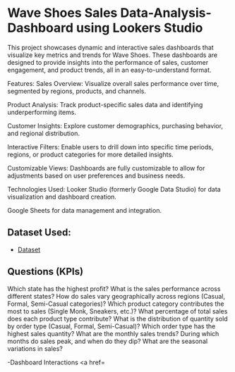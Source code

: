 # Wave Shoes Sales Data-Analysis-Dashboard using Lookers Studio
This project showcases dynamic and interactive sales dashboards that visualize key metrics and trends for Wave Shoes. These dashboards are designed to provide insights into the performance of sales, customer engagement, and product trends, all in an easy-to-understand format.

Features:
Sales Overview: Visualize overall sales performance over time, segmented by regions, products, and channels.

Product Analysis: Track product-specific sales data and identifying underperforming items.

Customer Insights: Explore customer demographics, purchasing behavior, and regional distribution.

Interactive Filters: Enable users to drill down into specific time periods, regions, or product categories for more detailed insights.

Customizable Views: Dashboards are fully customizable to allow for adjustments based on user preferences and business needs.

Technologies Used:
Looker Studio (formerly Google Data Studio) for data visualization and dashboard creation.

Google Sheets for data management and integration.
## Dataset Used:
- <a href = "https://github.com/ArushiJain12/Data-Analysis-Dashboard/blob/main/Wave%20Shoes%20Store%20_%20Sales%20Data%20.xlsx">Dataset</a>

## Questions (KPIs)
Which state has the highest profit?
What is the sales performance across different states?
How do sales vary geographically across regions (Casual, Formal, Semi-Casual categories)?
Which product category contributes the most to sales (Single Monk, Sneakers, etc.)?
What percentage of total sales does each product type contribute?
What is the distribution of quantity sold by order type (Casual, Formal, Semi-Casual)?
Which order type has the highest sales quantity?
What are the monthly sales trends?
During which months do sales peak, and when do they dip?
What are the seasonal variations in sales?

-Dashboard Interactions <a href= 
